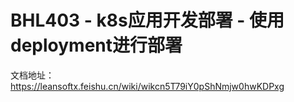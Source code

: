 # BHL403 - k8s应用开发部署 - 使用deployment进行部署

文档地址：https://leansoftx.feishu.cn/wiki/wikcn5T79iY0pShNmjw0hwKDPxg

